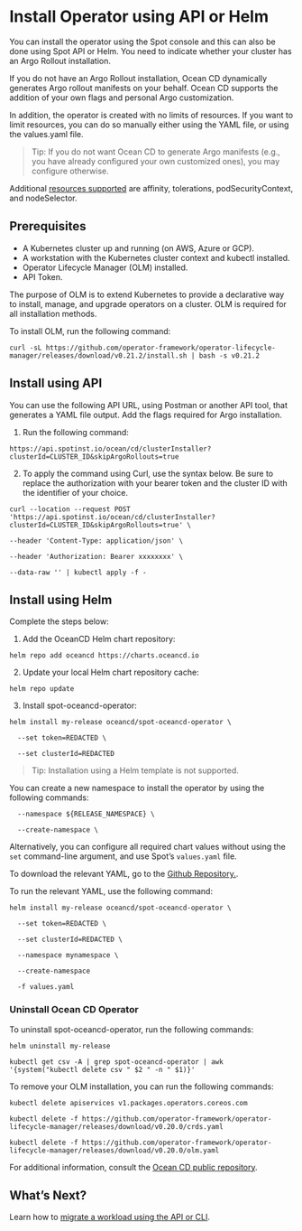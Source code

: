 # Install Operator using API or Helm

You can install the operator using the Spot console and this can also be done using Spot API or Helm. You need to indicate whether your cluster has an Argo Rollout installation.

If you do not have an Argo Rollout installation, Ocean CD dynamically generates Argo rollout manifests on your behalf. Ocean CD supports the addition of your own flags and personal Argo customization.  

In addition, the operator is created with no limits of resources. If you want to limit resources, you can do so manually either using the YAML file, or using the values.yaml file.

> Tip: If you do not want Ocean CD to generate Argo manifests (e.g., you have already configured your own customized ones), you may configure otherwise.

Additional [resources supported](https://github.com/spotinst/spot-oceancd-releases/blob/main/charts/spot-oceancd-operator/values.yaml) are affinity, tolerations, podSecurityContext, and nodeSelector.

## Prerequisites

* A Kubernetes cluster up and running (on AWS, Azure or GCP).
* A workstation with the Kubernetes cluster context and kubectl installed.
* Operator Lifecycle Manager (OLM) installed.
* API Token.

The purpose of OLM is to extend Kubernetes to provide a declarative way to install, manage, and upgrade operators on a cluster. OLM is required for all installation methods.

To install OLM, run the following command:

```
curl -sL https://github.com/operator-framework/operator-lifecycle-manager/releases/download/v0.21.2/install.sh | bash -s v0.21.2
```

## Install using API

You can use the following API URL, using Postman or another API tool, that generates a YAML file output. Add the flags required for Argo installation.  

1. Run the following command:

```
https://api.spotinst.io/ocean/cd/clusterInstaller?clusterId=CLUSTER_ID&skipArgoRollouts=true
```

2. To apply the command using Curl, use the syntax below. Be sure to replace the authorization with your bearer token and the cluster ID with the identifier of your choice.

```
curl --location --request POST 'https://api.spotinst.io/ocean/cd/clusterInstaller?clusterId=CLUSTER_ID&skipArgoRollouts=true' \

--header 'Content-Type: application/json' \

--header 'Authorization: Bearer xxxxxxxx' \

--data-raw '' | kubectl apply -f -
```

## Install using Helm

Complete the steps below:

1. Add the OceanCD Helm chart repository:

```
helm repo add oceancd https://charts.oceancd.io
```

2. Update your local Helm chart repository cache:

```
helm repo update
```

3. Install spot-oceancd-operator:

```
helm install my-release oceancd/spot-oceancd-operator \

  --set token=REDACTED \

  --set clusterId=REDACTED  
```

> Tip: Installation using a Helm template is not supported.

You can create a new namespace to install the operator by using the following commands:

```
  --namespace ${RELEASE_NAMESPACE} \

  --create-namespace \
```

Alternatively, you can configure all required chart values without using the `set` command-line argument, and use Spot’s `values.yaml` file.  

To download the relevant YAML, go to the [Github Repository.](https://github.com/spotinst/spot-oceancd-releases/blob/main/charts/spot-oceancd-operator/values.yaml).

To run the relevant YAML, use the following command:

```
helm install my-release oceancd/spot-oceancd-operator \

  --set token=REDACTED \

  --set clusterId=REDACTED \

  --namespace mynamespace \

  --create-namespace

  -f values.yaml
```

### Uninstall Ocean CD Operator

To uninstall spot-oceancd-operator, run the following commands:

```
helm uninstall my-release  
```

```
kubectl get csv -A | grep spot-oceancd-operator | awk '{system("kubectl delete csv " $2 " -n " $1)}'  
```

To remove your OLM installation, you can run the following commands:

```
kubectl delete apiservices v1.packages.operators.coreos.com
```

```
kubectl delete -f https://github.com/operator-framework/operator-lifecycle-manager/releases/download/v0.20.0/crds.yaml
```

```
kubectl delete -f https://github.com/operator-framework/operator-lifecycle-manager/releases/download/v0.20.0/olm.yaml
```

For additional information, consult the [Ocean CD public repository](https://github.com/spotinst/spot-oceancd-releases/tree/main/Quick%20Start%20%26%20Examples).

## What’s Next?

Learn how to [migrate a workload using the API or CLI](ocean-cd/getting-started/migrate-using-api).
